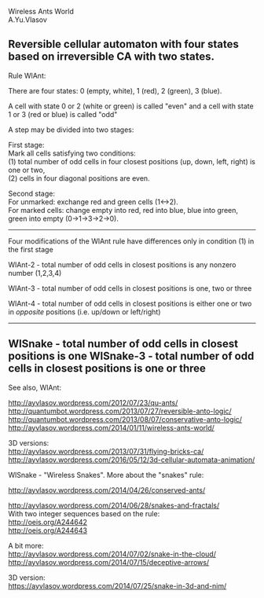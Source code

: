 Wireless Ants World  
A.Yu.Vlasov  

Reversible cellular automaton with four states based on irreversible CA with two states.
---------------------------------------------------------------------------------------
 
Rule WlAnt:

There are four states: 0 (empty, white), 1 (red), 2 (green), 3 (blue).

A cell with state 0 or 2 (white or green) is called "even"
and a cell with state 1 or 3 (red or blue) is called "odd"

A step may be divided into two stages:

First stage:  
Mark all cells satisfying two conditions:   
(1) total number of odd cells in four closest positions (up, down, left, right) is one or two,    
(2) cells in four diagonal positions are even.  

Second stage:  
For unmarked: exchange red and green cells (1<->2).  
For marked cells: change empty into red, red into blue, blue into green, 
green into empty (0->1->3->2->0).

---------------------------------------------------------------------------------------

Four modifications of the WlAnt rule have differences only in condition (1) in the first stage

WlAnt-2 - total number of odd cells in closest positions is any nonzero number (1,2,3,4)

WlAnt-3 - total number of odd cells in closest positions is one, two or three

WlAnt-4 - total number of odd cells in closest positions is either one 
          or two in _opposite_ positions (i.e. up/down or left/right)

---------------------------------------------------------------------------------------
WlSnake - total number of odd cells in closest positions is one
WlSnake-3 - total number of odd cells in closest positions is one or three
---------------------------------------------------------------------------------------


See also, WlAnt:

http://ayvlasov.wordpress.com/2012/07/23/qu-ants/  
http://quantumbot.wordpress.com/2013/07/27/reversible-anto-logic/  
http://quantumbot.wordpress.com/2013/08/07/conservative-anto-logic/  
http://ayvlasov.wordpress.com/2014/01/11/wireless-ants-world/  

3D versions:  
http://ayvlasov.wordpress.com/2013/07/31/flying-bricks-ca/  
http://ayvlasov.wordpress.com/2016/05/12/3d-cellular-automata-animation/  

WlSnake - "Wireless Snakes". More about the "snakes" rule:  

http://ayvlasov.wordpress.com/2014/04/26/conserved-ants/  

http://ayvlasov.wordpress.com/2014/06/28/snakes-and-fractals/  
With two integer sequences based on the rule:  
http://oeis.org/A244642  
http://oeis.org/A244643  

A bit more:  
http://ayvlasov.wordpress.com/2014/07/02/snake-in-the-cloud/  
http://ayvlasov.wordpress.com/2014/07/15/deceptive-arrows/  

3D version:  
https://ayvlasov.wordpress.com/2014/07/25/snake-in-3d-and-nim/  

